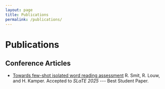 ```yaml
---
layout: page
title: Publications
permalink: /publications/
---
```


# Publications

## Conference Articles

- [Towards few-shot isolated word reading assessment](https://arxiv.org/abs/2507.12217)
R. Smit, R. Louw, and H. Kamper. Accepted to *SLaTE 2025* --- Best Student Paper.